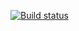 [![Build status](https://ci.appveyor.com/api/projects/status/np32hgmhpk5ms5ws?svg=true)](https://ci.appveyor.com/project/0lgaPankeeva/java2-1-1-card)
